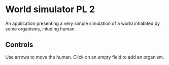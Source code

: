 # World simulator PL 2
An application presenting a very simple simulation of a world inhabited by some organisms, inluding human.

## Controls
Use arrows to move the human. Click on an empty field to add an organism.
